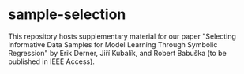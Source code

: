 # sample-selection
This repository hosts supplementary material for our paper "Selecting Informative Data Samples for Model Learning Through Symbolic Regression" by Erik Derner, Jiří Kubalík, and Robert Babuška (to be published in IEEE Access).
